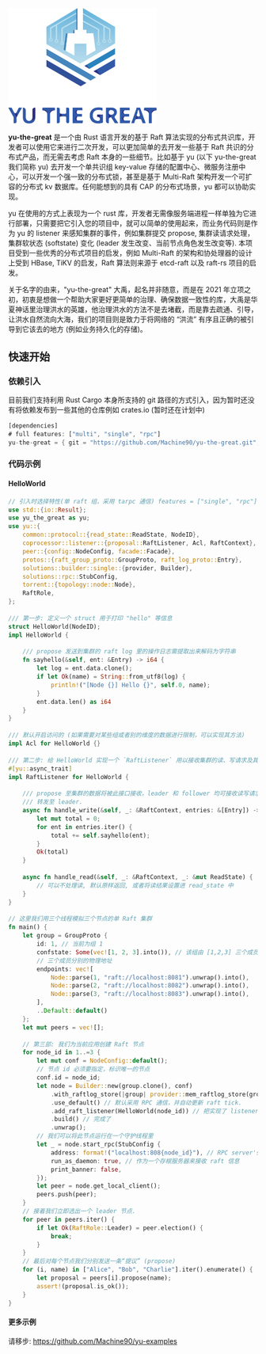 <img src="./imgs/logo.png" width="300"/>

**yu-the-great** 是一个由 Rust 语言开发的基于 Raft 算法实现的分布式共识库，开发者可以使用它来进行二次开发，可以更加简单的去开发一些基于 Raft 共识的分布式产品，而无需去考虑 Raft 本身的一些细节。比如基于 yu (以下 yu-the-great 我们简称 yu) 去开发一个单共识组 key-value 存储的配置中心、微服务注册中心，可以开发一个强一致的分布式锁，甚至是基于 Multi-Raft 架构开发一个可扩容的分布式 kv 数据库。任何能想到的具有 CAP 的分布式场景，yu 都可以协助实现。

yu 在使用的方式上表现为一个 rust 库，开发者无需像服务端进程一样单独为它进行部署，只需要把它引入您的项目中，就可以简单的使用起来，而业务代码则是作为 yu 的 listener 来感知集群的事件，例如集群提交 propose, 集群读请求处理，集群软状态 (softstate) 变化 (leader 发生改变、当前节点角色发生改变等). 本项目受到一些优秀的分布式项目的启发，例如 Multi-Raft 的架构和协处理器的设计上受到 HBase, TiKV 的启发，Raft 算法则来源于 etcd-raft 以及 raft-rs 项目的启发。

关于名字的由来，"yu-the-great" 大禹，起名并非随意，而是在 2021 年立项之初，初衷是想做一个帮助大家更好更简单的治理、确保数据一致性的库，大禹是华夏神话里治理洪水的英雄，他治理洪水的方法不是去堵截，而是靠去疏通、引导，让洪水自然流向大海，我们的项目则是致力于将网络的 “洪流” 有序且正确的被引导到它该去的地方 (例如业务持久化的存储)。



## 快速开始

### 依赖引入

目前我们支持利用 Rust Cargo 本身所支持的 git 路径的方式引入，因为暂时还没有将依赖发布到一些其他的仓库例如 crates.io (暂时还在计划中)


```rust
[dependencies]
# full features: ["multi", "single", "rpc"]
yu-the-great = { git = "https://github.com/Machine90/yu-the-great.git", default-features = false }
```



### 代码示例

#### HelloWorld

```rust
// 引入时选择特性(单 raft 组，采用 tarpc 通信) features = ["single", "rpc"]
use std::{io::Result};
use yu_the_great as yu;
use yu::{
    common::protocol::{read_state::ReadState, NodeID},
    coprocessor::listener::{proposal::RaftListener, Acl, RaftContext},
    peer::{config::NodeConfig, facade::Facade},
    protos::{raft_group_proto::GroupProto, raft_log_proto::Entry},
    solutions::builder::single::{provider, Builder},
    solutions::rpc::StubConfig,
    torrent::{topology::node::Node},
    RaftRole,
};

/// 第一步: 定义一个 struct 用于打印 "hello" 等信息
struct HelloWorld(NodeID);
impl HelloWorld {
    
    /// propose 发送到集群的 raft log 里的操作日志需提取出来解码为字符串
    fn sayhello(&self, ent: &Entry) -> i64 {
        let log = ent.data.clone();
        if let Ok(name) = String::from_utf8(log) {
            println!("[Node {}] Hello {}", self.0, name);
        }
        ent.data.len() as i64
    }
}

/// 默认开启访问的 (如果需要对某些组或者别的维度的数据进行限制，可以实现其方法)
impl Acl for HelloWorld {}

/// 第二步: 给 HelloWorld 实现一个 `RaftListener` 用以接收集群的读、写请求及其他事件
#[yu::async_trait]
impl RaftListener for HelloWorld {
    
    /// propose 至集群的数据将被此接口接收，leader 和 follower 均可接收读写请求，follower 将
  	/// 转发至 leader.
    async fn handle_write(&self, _: &RaftContext, entries: &[Entry]) -> Result<i64> {
        let mut total = 0;
        for ent in entries.iter() {
            total += self.sayhello(ent);
        }
        Ok(total)
    }

    async fn handle_read(&self, _: &RaftContext, _: &mut ReadState) {
        // 可以不处理读, 默认原样返回, 或者将读结果设置进 read_state 中
    }
}

// 这里我们用三个线程模拟三个节点的单 Raft 集群
fn main() {
    let group = GroupProto {
        id: 1, // 当前为组 1
        confstate: Some(vec![1, 2, 3].into()), // 该组由 [1,2,3] 三个成员组成
        // 三个成员分别的物理地址
        endpoints: vec![
            Node::parse(1, "raft://localhost:8081").unwrap().into(),
            Node::parse(2, "raft://localhost:8082").unwrap().into(),
            Node::parse(3, "raft://localhost:8083").unwrap().into(),
        ],
        ..Default::default()
    };
    let mut peers = vec![];
    
    // 第三部: 我们为当前应用创建 Raft 节点
    for node_id in 1..=3 {
        let mut conf = NodeConfig::default();
        // 节点 id 必须要指定，标识唯一的节点
        conf.id = node_id;
        let node = Builder::new(group.clone(), conf)
            .with_raftlog_store(|group| provider::mem_raftlog_store(group)) // 存储 log entry 到内存
            .use_default() // 默认采用 RPC 通信，并自动更新 raft tick.
            .add_raft_listener(HelloWorld(node_id)) // 把实现了 listener 的结构注册到此 Raft 节点
            .build() // 完成了
            .unwrap();
        // 我们可以将此节点运行在一个守护线程里
        let _ = node.start_rpc(StubConfig {
            address: format!("localhost:808{node_id}"), // RPC server's address
            run_as_daemon: true, // 作为一个存根服务器来接收 raft 信息
            print_banner: false,
        });
        let peer = node.get_local_client();
        peers.push(peer);
    }
    // 接着我们立即选出一个 leader 节点.
    for peer in peers.iter() {
        if let Ok(RaftRole::Leader) = peer.election() {
            break;
        }
    }
    // 最后对每个节点我们分别发送一条“提议” (propose)
    for (i, name) in ["Alice", "Bob", "Charlie"].iter().enumerate() {
        let proposal = peers[i].propose(name);
        assert!(proposal.is_ok());
    }
}
```



#### 更多示例

请移步: https://github.com/Machine90/yu-examples


